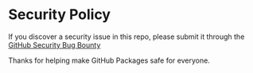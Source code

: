 # Security Policy

If you discover a security issue in this repo, please submit it through the [GitHub Security Bug Bounty](https://hackerone.com/github)

Thanks for helping make GitHub Packages safe for everyone.
